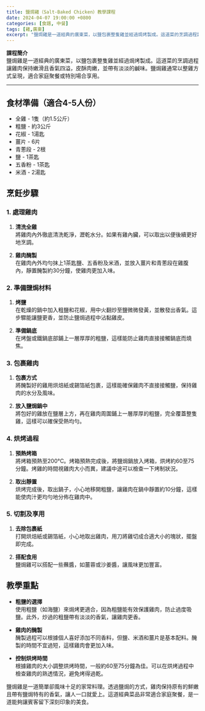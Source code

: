 ```yaml
---
title: 鹽焗雞（Salt-Baked Chicken）教學課程
date: 2024-04-07 19:00:00 +0800
categories: [食譜, 中餐]
tags: [雞,廣東] 
excerpt: "鹽焗雞是一道經典的廣東菜，以鹽包裹整隻雞並經過焗烤製成。這道菜的烹調過程讓雞肉保持嫩滑且香氣四溢，皮酥肉嫩，並帶有淡淡的鹹味。鹽焗雞通常以整雞方式呈現，適合家庭聚餐或特別場合享用"
---
```


**課程簡介**  
鹽焗雞是一道經典的廣東菜，以鹽包裹整隻雞並經過焗烤製成。這道菜的烹調過程讓雞肉保持嫩滑且香氣四溢，皮酥肉嫩，並帶有淡淡的鹹味。鹽焗雞通常以整雞方式呈現，適合家庭聚餐或特別場合享用。

---

## 食材準備（適合4-5人份）

- 全雞 - 1隻（約1.5公斤）  
- 粗鹽 - 約3公斤  
- 花椒 - 1湯匙  
- 薑片 - 6片  
- 青蔥段 - 2根  
- 鹽 - 1茶匙  
- 五香粉 - 1茶匙  
- 米酒 - 2湯匙  

## 烹飪步驟

### 1. **處理雞肉**

1. **清洗全雞**  
   將雞肉內外徹底清洗乾淨，瀝乾水分。如果有雞內臟，可以取出以便後續更好地烹調。

2. **雞肉醃製**  
   在雞肉內外均勻抹上1茶匙鹽、五香粉及米酒，並放入薑片和青蔥段在雞腹內，靜置醃製約30分鐘，使雞肉更加入味。

### 2. **準備鹽焗材料**

1. **烤鹽**  
   在乾燥的鍋中加入粗鹽和花椒，用中火翻炒至鹽微微發黃，並散發出香氣。這步驟能讓鹽更香，並防止鹽焗過程中沾黏雞皮。

2. **準備鍋底**  
   在烤盤或鐵鍋底部鋪上一層厚厚的粗鹽，這樣能防止雞肉直接接觸鍋底而燒焦。

### 3. **包裹雞肉**

1. **包裹方式**  
   將醃製好的雞用烘焙紙或錫箔紙包裹，這樣能確保雞肉不直接接觸鹽，保持雞肉的水分及風味。

2. **放入鹽焗鍋中**  
   將包好的雞放在鹽層上方，再在雞肉周圍鋪上一層厚厚的粗鹽，完全覆蓋整隻雞，這樣可以確保受熱均勻。

### 4. **烘烤過程**

1. **預熱烤箱**  
   將烤箱預熱至200°C。烤箱預熱完成後，將鹽焗鍋放入烤箱，烘烤約60至75分鐘。烤雞的時間視雞肉大小而異，建議中途可以檢查一下烤制狀況。

2. **取出靜置**  
   烘烤完成後，取出鍋子，小心地移開粗鹽，讓雞肉在鍋中靜置約10分鐘，這樣能使肉汁更均勻地分佈在雞肉中。

### 5. **切割及享用**

1. **去除包裹紙**  
   打開烘焙紙或錫箔紙，小心地取出雞肉，用刀將雞切成合適大小的塊狀，擺盤即完成。

2. **搭配食用**  
   鹽焗雞可以搭配一些蘸醬，如薑蓉或沙姜醬，讓風味更加豐富。

## 教學重點

- **粗鹽的選擇**  
  使用粗鹽（如海鹽）來焗烤更適合，因為粗鹽能有效保護雞肉，防止過度吸鹽。此外，炒過的粗鹽帶有淡淡的香氣，讓雞肉更香。

- **雞肉的醃製**  
  醃製過程可以根據個人喜好添加不同香料，但鹽、米酒和薑片是基本配料。醃製的時間不宜過短，這樣雞肉會更加入味。

- **控制烘烤時間**  
  根據雞肉的大小調整烘烤時間，一般約60至75分鐘為佳。可以在烘烤過程中檢查雞肉的熟透情況，避免烤得過乾。

鹽焗雞是一道簡單卻風味十足的家常料理。透過鹽焗的方式，雞肉保持原有的鮮嫩且帶有鹽焗特有的香氣，讓人一口就愛上。這道經典菜品非常適合家庭聚餐，是一道能夠讓賓客留下深刻印象的美食。
